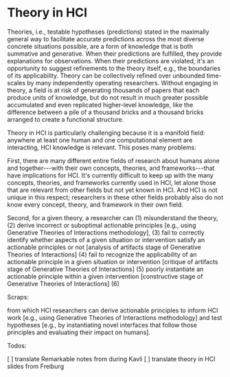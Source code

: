 # Theory in HCI

Theories, i.e., testable hypotheses (predictions) stated in the maximally general way to facilitate accurate predictions across the most diverse concrete situations possible, are a form of knowledge that is both summative and generative. When their predictions are fulfilled, they provide explanations for observations. When their predictions are violated, it's an opportunity to suggest refinements to the theory itself, e.g., the boundaries of its applicability. Theory can be collectively refined over unbounded time-scales by many independently operating researchers. Without engaging in theory, a field is at risk of generating thousands of papers that each produce units of knowledge, but do not result in much greater possible accumulated and even replicated higher-level knowledge, like the difference between a pile of a thousand bricks and a thousand bricks arranged to create a functional structure.

Theory in HCI is particularly challenging because it is a manifold field: anywhere at least one human and one computational element are interacting, HCI knowledge is relevant. This poses many problems: 

First, there are many different entire fields of research about humans alone and together---with their own concepts, theories, and frameworks---that have implications for HCI. It's currently difficult to keep up with the many concepts, theories, and frameworks currently used in HCI, let alone those that are relevant from other fields but not yet known in HCI. And HCI is not unique in this respect; researchers in these other fields probably also do not know every concept, theory, and framework in their own field.

Second, for a given theory, a researcher can (1) misunderstand the theory, (2) derive incorrect or suboptimal actionable principles [e.g., using Generative Theories of Interactions methodology], (3) fail to correctly identify whether aspects of a given situation or intervention satisfy an actionable principles or not [analysis of artifacts stage of Generative Theories of Interactions] (4) fail to recognize the applicability of an actionable principle in a given situation or intervention [critique of artifacts stage of Generative Theories of Interactions] (5) poorly instantiate an actionable principle within a given intervention [constructive stage of Generative Theories of Interactions] (6) 


Scraps:

from which HCI researchers can derive actionable principles to inform HCI work [e.g., using Generative Theories of Interactions methodology] and test hypotheses [e.g., by instantiating novel interfaces that follow those principles and evaluating their impact on humans].

Todos:

[ ] translate Remarkable notes from during Kavli
[ ] translate theory in HCI slides from Freiburg
